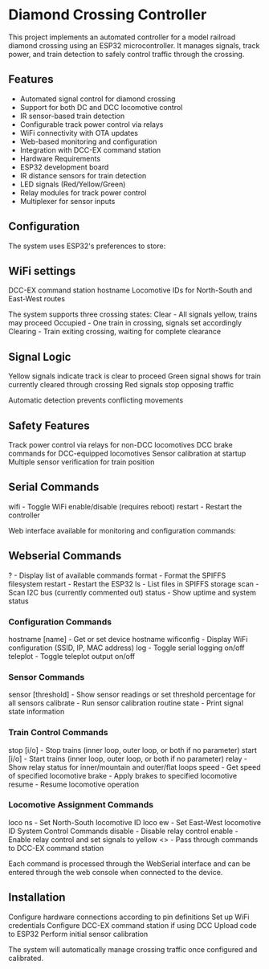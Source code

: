 # **Diamond Crossing Controller**

This project implements an automated controller for a model railroad diamond crossing using an ESP32 microcontroller. It manages signals, track power, and train detection to safely control traffic through the crossing.

## Features
- Automated signal control for diamond crossing
- Support for both DC and DCC locomotive control
- IR sensor-based train detection
- Configurable track power control via relays
- WiFi connectivity with OTA updates
- Web-based monitoring and configuration
- Integration with DCC-EX command station
- Hardware Requirements
- ESP32 development board
- IR distance sensors for train detection
- LED signals (Red/Yellow/Green)
- Relay modules for track power control
- Multiplexer for sensor inputs

## Configuration
The system uses ESP32's preferences to store:

## WiFi settings
DCC-EX command station hostname
Locomotive IDs for North-South and East-West routes

The system supports three crossing states:
Clear - All signals yellow, trains may proceed
Occupied - One train in crossing, signals set accordingly
Clearing - Train exiting crossing, waiting for complete clearance

## Signal Logic
Yellow signals indicate track is clear to proceed
Green signal shows for train currently cleared through crossing
Red signals stop opposing traffic

Automatic detection prevents conflicting movements

## Safety Features
Track power control via relays for non-DCC locomotives
DCC brake commands for DCC-equipped locomotives
Sensor calibration at startup
Multiple sensor verification for train position

## Serial Commands
wifi - Toggle WiFi enable/disable (requires reboot)
restart - Restart the controller

Web interface available for monitoring and configuration commands:
## Webserial Commands
? - Display list of available commands
format - Format the SPIFFS filesystem
restart - Restart the ESP32
ls - List files in SPIFFS storage
scan - Scan I2C bus (currently commented out)
status - Show uptime and system status
### Configuration Commands
hostname [name] - Get or set device hostname
wificonfig - Display WiFi configuration (SSID, IP, MAC address)
log - Toggle serial logging on/off
teleplot - Toggle teleplot output on/off
### Sensor Commands
sensor [threshold] - Show sensor readings or set threshold percentage for all sensors
calibrate - Run sensor calibration routine
state - Print signal state information
### Train Control Commands
stop [i/o] - Stop trains (inner loop, outer loop, or both if no parameter)
start [i/o] - Start trains (inner loop, outer loop, or both if no parameter)
relay - Show relay status for inner/mountain and outer/flat loops
speed <loco> - Get speed of specified locomotive
brake <loco> - Apply brakes to specified locomotive
resume <loco> - Resume locomotive operation
### Locomotive Assignment Commands
loco ns <id> - Set North-South locomotive ID
loco ew <id> - Set East-West locomotive ID
System Control Commands
disable - Disable relay control
enable - Enable relay control and set signals to yellow
<> - Pass through commands to DCC-EX command station

Each command is processed through the WebSerial interface and can be entered through the web console when connected to the device.

## Installation
Configure hardware connections according to pin definitions
Set up WiFi credentials
Configure DCC-EX command station if using DCC
Upload code to ESP32
Perform initial sensor calibration

The system will automatically manage crossing traffic once configured and calibrated.

